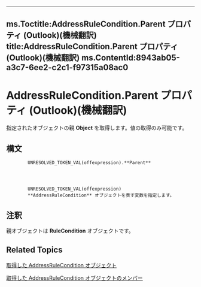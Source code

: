 

---
ms.Toctitle:AddressRuleCondition.Parent プロパティ (Outlook)(機械翻訳)
title:AddressRuleCondition.Parent プロパティ (Outlook)(機械翻訳)
ms.ContentId:8943ab05-a3c7-6ee2-c2c1-f97315a08ac0
---
# AddressRuleCondition.Parent プロパティ (Outlook)(機械翻訳)




指定されたオブジェクトの親 **Object** を取得します。値の取得のみ可能です。

## 構文

            UNRESOLVED_TOKEN_VAL(offexpression).**Parent**




            UNRESOLVED_TOKEN_VAL(offexpression)
            **AddressRuleCondition** オブジェクトを表す変数を指定します。



## 注釈
親オブジェクトは **RuleCondition** オブジェクトです。



## Related Topics

[取得した AddressRuleCondition オブジェクト](8cf897ad-a8f9-67ea-c0fa-d7f4bb917bd4.md)

[取得した AddressRuleCondition オブジェクトのメンバー](d15b0554-6b47-b201-fd41-744ea056d3f6.md)




